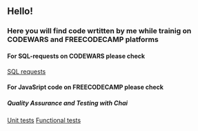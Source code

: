 ## Hello!
### Here you will find code wrtitten by me while trainig on CODEWARS and FREECODECAMP platforms

#### For SQL-requests on CODEWARS please check
[SQL requests](https://github.com/zvyaginamarina/it_incubator/blob/first_branch/SQL_request.txt)

#### For JavaSript code on FREECODECAMP please check

##### Quality Assurance and Testing with Chai
[Unit tests](https://github.com/zvyaginamarina/it_incubator/blob/main/1_unit-tests.js)
[Functional tests](https://github.com/zvyaginamarina/it_incubator/blob/main/2_functional-tests.js)
